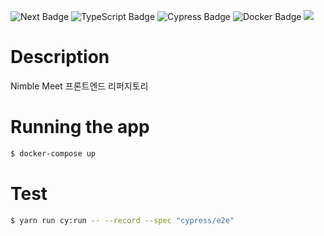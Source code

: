 ![Next Badge](https://img.shields.io/badge/NEXT.js-000000?style=flat-square&logo=Next.js&logoColor=white)
![TypeScript Badge](https://img.shields.io/badge/Typescript-235A97?style=flat-square&logo=Typescript&logoColor=white)
![Cypress Badge](https://img.shields.io/badge/Cypress-17202C?style=flat-square&logo=Cypress&logoColor=white)
![Docker Badge](https://img.shields.io/badge/Docker-2496ED?style=flat-square&logo=docker&logoColor=white)
<img src="https://img.shields.io/badge/React Query-FF4154?style=flat-square&logo=react query&logoColor=white"/>

# Description

Nimble Meet 프론트엔드 리퍼지토리

# Running the app

```bash
$ docker-compose up
```

# Test

```bash
$ yarn run cy:run -- --record --spec "cypress/e2e"
```
